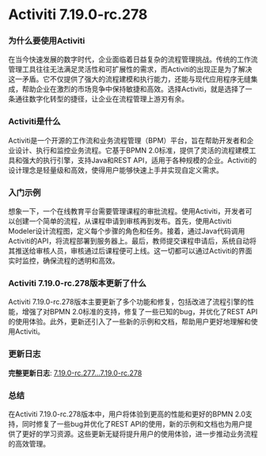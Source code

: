 # Activiti 7.19.0-rc.278
### 为什么要使用Activiti

在当今快速发展的数字时代，企业面临着日益复杂的流程管理挑战。传统的工作流管理工具往往无法满足灵活性和可扩展性的需求，而Activiti的出现正是为了解决这一矛盾。它不仅提供了强大的流程建模和执行能力，还能与现代应用程序无缝集成，帮助企业在激烈的市场竞争中保持敏捷和高效。选择Activiti，就是选择了一条通往数字化转型的捷径，让企业在流程管理上游刃有余。

### Activiti是什么

Activiti是一个开源的工作流和业务流程管理（BPM）平台，旨在帮助开发者和企业设计、执行和监控业务流程。它基于BPMN 2.0标准，提供了灵活的流程建模工具和强大的执行引擎，支持Java和REST API，适用于各种规模的企业。Activiti的设计理念是轻量级和高效，使得用户能够快速上手并实现自定义需求。

### 入门示例

想象一下，一个在线教育平台需要管理课程的审批流程。使用Activiti，开发者可以创建一个简单的流程，从课程申请到审核再到发布。首先，使用Activiti Modeler设计流程图，定义每个步骤的角色和任务。接着，通过Java代码调用Activiti的API，将流程部署到服务器上。最后，教师提交课程申请后，系统自动将其推送给审核人员，审核通过后课程便可上线。这一切都可以通过Activiti的界面实时监控，确保流程的透明和高效。

### Activiti 7.19.0-rc.278版本更新了什么

Activiti 7.19.0-rc.278版本主要更新了多个功能和修复，包括改进了流程引擎的性能，增强了对BPMN 2.0标准的支持，修复了一些已知的bug，并优化了REST API的使用体验。此外，更新还引入了一些新的示例和文档，帮助用户更好地理解和使用Activiti。

### 更新日志

**完整更新日志**: [7.19.0-rc.277...7.19.0-rc.278](https://github.com/Activiti/Activiti/compare/7.19.0-rc.277...7.19.0-rc.278)

### 总结

在Activiti 7.19.0-rc.278版本中，用户将体验到更高的性能和更好的BPMN 2.0支持，同时修复了一些bug并优化了REST API的使用，新的示例和文档也为用户提供了更好的学习资源。这些更新无疑将提升用户的使用体验，进一步推动业务流程的高效管理。